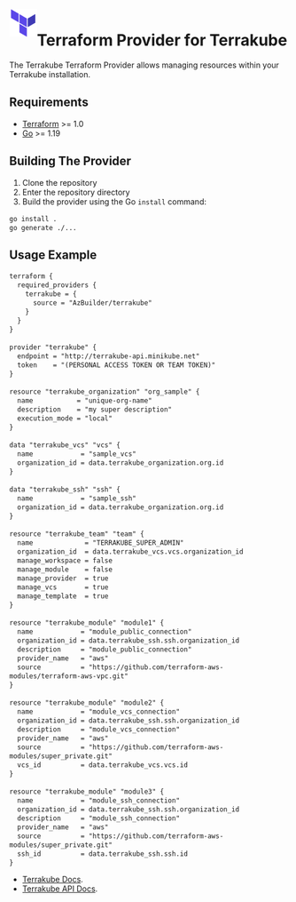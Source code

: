 <a href="https://terraform.io">
    <img src=".github/tf.png" alt="Terraform logo" title="Terraform" align="left" height="50" />
</a>

# Terraform Provider for Terrakube  

The Terrakube Terraform Provider allows managing resources within your Terrakube installation.

## Requirements

- [Terraform](https://developer.hashicorp.com/terraform/downloads) >= 1.0
- [Go](https://golang.org/doc/install) >= 1.19

## Building The Provider

1. Clone the repository
2. Enter the repository directory
3. Build the provider using the Go `install` command:

```shell
go install .
go generate ./...
```

## Usage Example

```hcl
terraform {
  required_providers {
    terrakube = {
      source = "AzBuilder/terrakube"
    }
  }
}

provider "terrakube" {
  endpoint = "http://terrakube-api.minikube.net"
  token    = "(PERSONAL ACCESS TOKEN OR TEAM TOKEN)"
}

resource "terrakube_organization" "org_sample" {
  name           = "unique-org-name"
  description    = "my super description"
  execution_mode = "local"
}

data "terrakube_vcs" "vcs" {
  name            = "sample_vcs"
  organization_id = data.terrakube_organization.org.id
}

data "terrakube_ssh" "ssh" {
  name            = "sample_ssh"
  organization_id = data.terrakube_organization.org.id
}

resource "terrakube_team" "team" {
  name             = "TERRAKUBE_SUPER_ADMIN"
  organization_id  = data.terrakube_vcs.vcs.organization_id
  manage_workspace = false
  manage_module    = false
  manage_provider  = true
  manage_vcs       = true
  manage_template  = true
}

resource "terrakube_module" "module1" {
  name            = "module_public_connection"
  organization_id = data.terrakube_ssh.ssh.organization_id
  description     = "module_public_connection"
  provider_name   = "aws"
  source          = "https://github.com/terraform-aws-modules/terraform-aws-vpc.git"
}

resource "terrakube_module" "module2" {
  name            = "module_vcs_connection"
  organization_id = data.terrakube_ssh.ssh.organization_id
  description     = "module_vcs_connection"
  provider_name   = "aws"
  source          = "https://github.com/terraform-aws-modules/super_private.git"
  vcs_id          = data.terrakube_vcs.vcs.id
}

resource "terrakube_module" "module3" {
  name            = "module_ssh_connection"
  organization_id = data.terrakube_ssh.ssh.organization_id
  description     = "module_ssh_connection"
  provider_name   = "aws"
  source          = "https://github.com/terraform-aws-modules/super_private.git"
  ssh_id          = data.terrakube_ssh.ssh.id
}
```

* [Terrakube Docs](https://docs.terrakube.io/).
* [Terrakube API Docs](https://docs.terrakube.io/api/methods).
